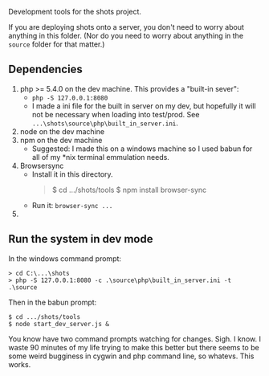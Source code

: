Development tools for the shots project.

If you are deploying shots onto a server, you don't need to worry about anything in this folder. (Nor do you need to worry about anything in the `source` folder for that matter.)

## Dependencies

1. php >= 5.4.0 on the dev machine. This provides a "built-in sever":
    * `php -S 127.0.0.1:8080`
    * I made a ini file for the built in server on my dev, but hopefully it will not be necessary when loading into test/prod. See `...\shots\source\php\built_in_server.ini`.
2. node on the dev machine
3. npm on the dev machine
    * Suggested: I made this on a windows machine so I used babun for all of my *nix terminal emmulation needs.
4. Browsersync
    * Install it in this directory.
        > $ cd .../shots/tools
        > $ npm install browser-sync
    * Run it: `browser-sync ... `
5. 

## Run the system in dev mode

In the windows command prompt:

    > cd C:\...\shots
    > php -S 127.0.0.1:8080 -c .\source\php\built_in_server.ini -t .\source

Then in the babun prompt:

    $ cd .../shots/tools
    $ node start_dev_server.js &

You know have two command prompts watching for changes. Sigh. I know. I waste 90 minutes of my life trying to make this better but there seems to be some weird bugginess in cygwin and php command line, so whatevs. This works.





